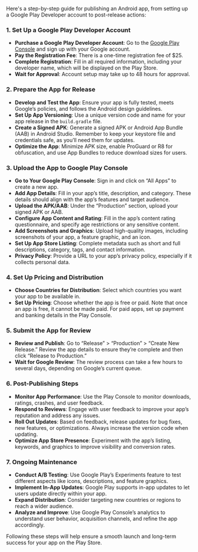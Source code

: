 Here's a step-by-step guide for publishing an Android app, from setting up a Google Play Developer account to post-release actions:

### 1. **Set Up a Google Play Developer Account**

   - **Purchase a Google Play Developer Account**: Go to the [Google Play Console](https://play.google.com/console) and sign up with your Google account.
   - **Pay the Registration Fee**: There is a one-time registration fee of $25.
   - **Complete Registration**: Fill in all required information, including your developer name, which will be displayed on the Play Store.
   - **Wait for Approval**: Account setup may take up to 48 hours for approval.

### 2. **Prepare the App for Release**

   - **Develop and Test the App**: Ensure your app is fully tested, meets Google’s policies, and follows the Android design guidelines.
   - **Set Up App Versioning**: Use a unique version code and name for your app release in the `build.gradle` file.
   - **Create a Signed APK**: Generate a signed APK or Android App Bundle (AAB) in Android Studio. Remember to keep your keystore file and credentials safe, as you’ll need them for updates.
   - **Optimize the App**: Minimize APK size, enable ProGuard or R8 for obfuscation, and use App Bundles to reduce download sizes for users.

### 3. **Upload the App to Google Play Console**

   - **Go to Your Google Play Console**: Sign in and click on “All Apps” to create a new app.
   - **Add App Details**: Fill in your app’s title, description, and category. These details should align with the app’s features and target audience.
   - **Upload the APK/AAB**: Under the “Production” section, upload your signed APK or AAB.
   - **Configure App Content and Rating**: Fill in the app’s content rating questionnaire, and specify age restrictions or any sensitive content.
   - **Add Screenshots and Graphics**: Upload high-quality images, including screenshots of your app, a feature graphic, and an icon.
   - **Set Up App Store Listing**: Complete metadata such as short and full descriptions, category, tags, and contact information.
   - **Privacy Policy**: Provide a URL to your app’s privacy policy, especially if it collects personal data.

### 4. **Set Up Pricing and Distribution**

   - **Choose Countries for Distribution**: Select which countries you want your app to be available in.
   - **Set Up Pricing**: Choose whether the app is free or paid. Note that once an app is free, it cannot be made paid. For paid apps, set up payment and banking details in the Play Console.

### 5. **Submit the App for Review**

   - **Review and Publish**: Go to “Release” > “Production” > “Create New Release.” Review the app details to ensure they’re complete and then click “Release to Production.”
   - **Wait for Google Review**: The review process can take a few hours to several days, depending on Google’s current queue.

### 6. **Post-Publishing Steps**

   - **Monitor App Performance**: Use the Play Console to monitor downloads, ratings, crashes, and user feedback.
   - **Respond to Reviews**: Engage with user feedback to improve your app’s reputation and address any issues.
   - **Roll Out Updates**: Based on feedback, release updates for bug fixes, new features, or optimizations. Always increase the version code when updating.
   - **Optimize App Store Presence**: Experiment with the app’s listing, keywords, and graphics to improve visibility and conversion rates.

### 7. **Ongoing Maintenance**

   - **Conduct A/B Testing**: Use Google Play’s Experiments feature to test different aspects like icons, descriptions, and feature graphics.
   - **Implement In-App Updates**: Google Play supports in-app updates to let users update directly within your app.
   - **Expand Distribution**: Consider targeting new countries or regions to reach a wider audience.
   - **Analyze and Improve**: Use Google Play Console’s analytics to understand user behavior, acquisition channels, and refine the app accordingly.

Following these steps will help ensure a smooth launch and long-term success for your app on the Play Store.